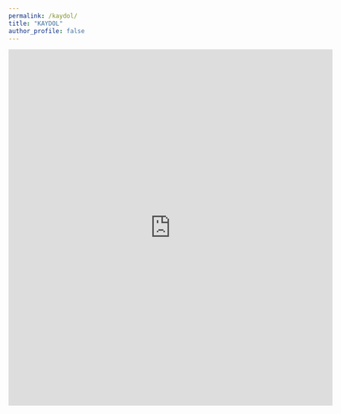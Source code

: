 ```yaml
---
permalink: /kaydol/
title: "KAYDOL"
author_profile: false
---
```


<iframe src="https://docs.google.com/forms/d/e/1FAIpQLSeGl_k7AMr8_HcAQC7oeuJcOgTw4bDmPvXmiHPhO2nyjnrpPQ/viewform?embedded=true" width="640" height="705" frameborder="0" marginheight="0" marginwidth="0">Loading…</iframe>
